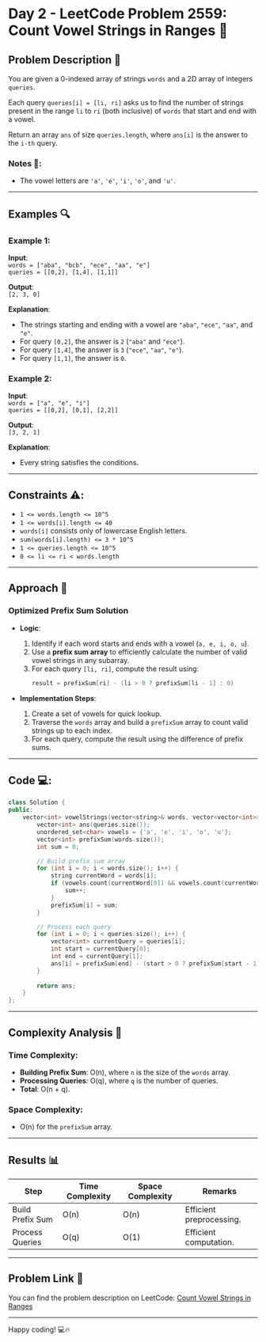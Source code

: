 # Day 2 - LeetCode Problem 2559: Count Vowel Strings in Ranges 🌟

## Problem Description 📜
You are given a 0-indexed array of strings `words` and a 2D array of integers `queries`.

Each query `queries[i] = [li, ri]` asks us to find the number of strings present in the range `li` to `ri` (both inclusive) of `words` that start and end with a vowel.

Return an array `ans` of size `queries.length`, where `ans[i]` is the answer to the `i-th` query.

### Notes 📝:
- The vowel letters are `'a'`, `'e'`, `'i'`, `'o'`, and `'u'`.

---

## Examples 🔍

### Example 1:
**Input**:  
`words = ["aba", "bcb", "ece", "aa", "e"]`  
`queries = [[0,2], [1,4], [1,1]]`  

**Output**:  
`[2, 3, 0]`  

**Explanation**:  
- The strings starting and ending with a vowel are `"aba"`, `"ece"`, `"aa"`, and `"e"`.  
- For query `[0,2]`, the answer is `2` (`"aba"` and `"ece"`).  
- For query `[1,4]`, the answer is `3` (`"ece"`, `"aa"`, `"e"`).  
- For query `[1,1]`, the answer is `0`.  

### Example 2:
**Input**:  
`words = ["a", "e", "i"]`  
`queries = [[0,2], [0,1], [2,2]]`  

**Output**:  
`[3, 2, 1]`  

**Explanation**:  
- Every string satisfies the conditions.  

---

## Constraints ⚠️:
- `1 <= words.length <= 10^5`
- `1 <= words[i].length <= 40`
- `words[i]` consists only of lowercase English letters.
- `sum(words[i].length) <= 3 * 10^5`
- `1 <= queries.length <= 10^5`
- `0 <= li <= ri < words.length`

---

## Approach 🚀

### Optimized Prefix Sum Solution
- **Logic**:
  1. Identify if each word starts and ends with a vowel (`a, e, i, o, u`).
  2. Use a **prefix sum array** to efficiently calculate the number of valid vowel strings in any subarray.
  3. For each query `[li, ri]`, compute the result using:
     ```cpp
     result = prefixSum[ri] - (li > 0 ? prefixSum[li - 1] : 0)
     ```

- **Implementation Steps**:
  1. Create a set of vowels for quick lookup.
  2. Traverse the `words` array and build a `prefixSum` array to count valid strings up to each index.
  3. For each query, compute the result using the difference of prefix sums.

---

## Code 💻:
```cpp
class Solution {
public:
    vector<int> vowelStrings(vector<string>& words, vector<vector<int>>& queries) {
        vector<int> ans(queries.size());
        unordered_set<char> vowels = {'a', 'e', 'i', 'o', 'u'};
        vector<int> prefixSum(words.size());
        int sum = 0;

        // Build prefix sum array
        for (int i = 0; i < words.size(); i++) {
            string currentWord = words[i];
            if (vowels.count(currentWord[0]) && vowels.count(currentWord[currentWord.size() - 1])) {
                sum++;
            }
            prefixSum[i] = sum;
        }

        // Process each query
        for (int i = 0; i < queries.size(); i++) {
            vector<int> currentQuery = queries[i];
            int start = currentQuery[0];
            int end = currentQuery[1];
            ans[i] = prefixSum[end] - (start > 0 ? prefixSum[start - 1] : 0);
        }
        
        return ans;
    }
};
```

---

## Complexity Analysis 🧠

### Time Complexity:
- **Building Prefix Sum**: O(n), where `n` is the size of the `words` array.  
- **Processing Queries**: O(q), where `q` is the number of queries.  
- **Total**: O(n + q).

### Space Complexity:
- O(n) for the `prefixSum` array.  

---

## Results 📊
| Step            | Time Complexity | Space Complexity | Remarks                  |
|------------------|-----------------|------------------|--------------------------|
| Build Prefix Sum | O(n)            | O(n)             | Efficient preprocessing. |
| Process Queries  | O(q)            | O(1)             | Efficient computation.   |

---

## Problem Link 🔗
You can find the problem description on LeetCode: [Count Vowel Strings in Ranges](https://leetcode.com/problems/count-vowel-strings-in-ranges/)

---

Happy coding! 💻🔥